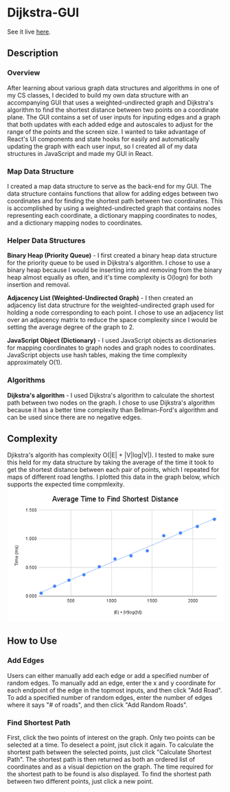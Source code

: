 # Dijkstra-GUI
See it live [here](https://jordan-checkoff.github.io/Dijkstra-GUI).

## Description
### Overview
After learning about various graph data structures and algorithms in one of my CS classes, I decided to build my own data structure with an accompanying GUI that uses a weighted-undirected graph and Dijkstra's algorithm to find the shortest distance between two points on a coordinate plane. The GUI contains a set of user inputs for inputing edges and a graph that both updates with each added edge and autoscales to adjust for the range of the points and the screen size. I wanted to take advantage of React's UI components and state hooks for easily and automatically updating the graph with each user input, so I created all of my data structures in JavaScript and made my GUI in React.

### Map Data Structure
I created a map data structure to serve as the back-end for my GUI. The data structure contains functions that allow for adding edges between two coordinates and for finding the shortest path between two coordinates. This is accomplished by using a weighted-undirected graph that contains nodes representing each coordinate, a dictionary mapping coordinates to nodes, and a dictionary mapping nodes to coordinates.  

### Helper Data Structures
**Binary Heap (Priority Queue)** - I first created a binary heap data structure for the priority queue to be used in Dijkstra's algorithm. I chose to use a binary heap because I would be inserting into and removing from the binary heap almost equally as often, and it's time complexity is O(logn) for both insertion and removal.

**Adjacency List (Weighted-Undirected Graph)** - I then created an adjacency list data structrure for the weighted-undirected graph used for holding a node corresponding to each point. I chose to use an adjacency list over an adjacency matrix to reduce the space complexity since I would be setting the average degree of the graph to 2.

**JavaScript Object (Dictionary)** - I used JavaScript objects as dictionaries for mapping coordinates to graph nodes and graph nodes to coordinates. JavaScript objects use hash tables, making the time complexity approximately O(1).

### Algorithms
**Dijkstra's algorithm** - I used Dijkstra's algorithm to calculate the shortest path between two nodes on the graph. I chose to use Dijkstra's algorithm because it has a better time complexity than Bellman-Ford's algorithm and can be used since there are no negative edges.

## Complexity
Djikstra's algorith has complexity O(|E| + |V|log|V|). I tested to make sure this held for my data structure by taking the average of the time it took to get the shortest distance between each pair of points, which I repeated for maps of different road lengths. I plotted this data in the graph below, which supports the expected time compmlexity.
![graph](graph.png)

## How to Use
### Add Edges
Users can either manually add each edge or add a specified number of random edges. To manually add an edge, enter the x and y coordinate for each endpoint of the edge in the topmost inputs, and then click "Add Road". To add a specified number of random edges, enter the number of edges where it says "# of roads", and then click "Add Random Roads". 

### Find Shortest Path
First, click the two points of interest on the graph. Only two points can be selected at a time. To deselect a point, jsut click it again. To calculate the shortest path between the selected points, just click "Calculate Shortest Path". The shortest path is then returned as both an ordered list of coordinates and as a visual depiction on the graph. The time required for the shortest path to be found is also displayed. To find the shortest path between two different points, just click a new point.
